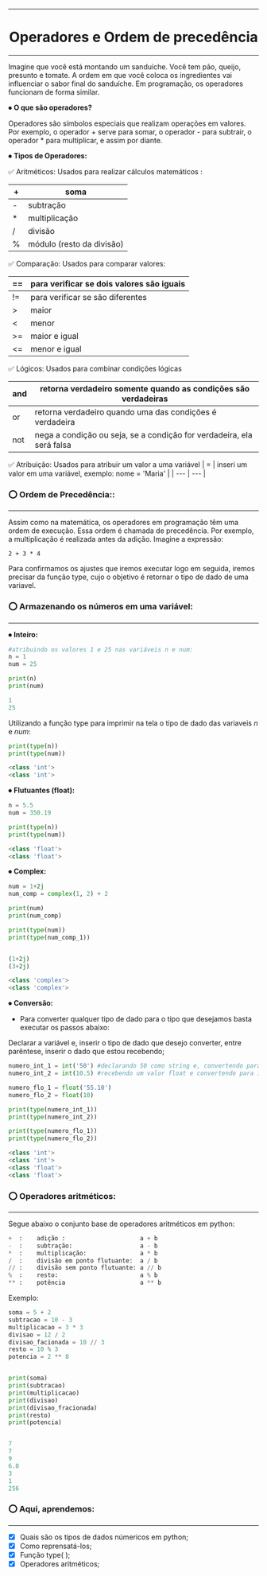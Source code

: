 ***
# <h1 align="center"> Operadores e Ordem de precedência </h1>
***

Imagine que você está montando um sanduíche. Você tem pão, queijo, presunto e tomate. A ordem em que você coloca os ingredientes vai influenciar o sabor final do sanduíche. Em programação, os operadores funcionam de forma similar.

<font style="vertical-align: inherit;"><font style="vertical-align: inherit;">⏺</font></font> **O que são operadores?**

Operadores são símbolos especiais que realizam operações em valores. Por exemplo, o operador + serve para somar, o operador - para subtrair, o operador * para multiplicar, e assim por diante.

<font style="vertical-align: inherit;"><font style="vertical-align: inherit;">⏺</font></font> **Tipos de Operadores:**

:white_check_mark: Aritméticos: Usados para realizar cálculos matemáticos :

| + | soma |
| --- | --- |
| - | subtração |
| * | multiplicação |
| / | divisão |
| % | módulo (resto da divisão) |

:white_check_mark: Comparação: Usados para comparar valores:

| == | para verificar se dois valores são iguais |
| --- | --- |
| != | para verificar se são diferentes |
| > | maior |
| < | menor |
| >= | maior e igual |
| <= | menor e igual |

:white_check_mark: Lógicos: Usados para combinar condições lógicas

| and | retorna verdadeiro somente quando as condições são verdadeiras |
| --- | --- |
| or | retorna verdadeiro quando uma das condições é verdadeira |
| not | nega a condição ou seja, se a condição for verdadeira, ela será falsa |

:white_check_mark: Atribuição: Usados para atribuir um valor a uma variável
| = | inseri um valor em uma variável, exemplo: nome = 'Maria' |
| --- | --- |

### <font style="vertical-align: inherit;"><font style="vertical-align: inherit;">⭕</font></font> Ordem de Precedência::
***
Assim como na matemática, os operadores em programação têm uma ordem de execução. Essa ordem é chamada de precedência. Por exemplo, a multiplicação é realizada antes da adição.
Imagine a expressão:

~~~~
2 + 3 * 4
~~~~

Para confirmamos os ajustes que iremos executar logo em seguida, iremos precisar da função type, cujo o objetivo é retornar o tipo de dado de uma variavel.


### <font style="vertical-align: inherit;"><font style="vertical-align: inherit;">⭕</font></font> Armazenando os números em uma variável:
***

<font style="vertical-align: inherit;"><font style="vertical-align: inherit;">⏺</font></font> **Inteiro:**

~~~~python
#atribuindo os valores 1 e 25 nas variáveis n e num:
n = 1
num = 25

print(n)
print(num)

1
25
~~~~

Utilizando a função type para imprimir na tela o tipo de dado das variaveis *n* e *num*:

~~~~python
print(type(n))
print(type(num))

<class 'int'>
<class 'int'>
~~~~

<font style="vertical-align: inherit;"><font style="vertical-align: inherit;">⏺</font></font> **Flutuantes (float):**

~~~~python
n = 5.5
num = 350.19

print(type(n))
print(type(num))

<class 'float'>
<class 'float'>
~~~~

<font style="vertical-align: inherit;"><font style="vertical-align: inherit;">⏺</font></font> **Complex:**

~~~~python
num = 1+2j
num_comp = complex(1, 2) + 2

print(num)
print(num_comp)

print(type(num))
print(type(num_comp_1))


(1+2j)
(3+2j)

<class 'complex'>
<class 'complex'>
~~~~

<font style="vertical-align: inherit;"><font style="vertical-align: inherit;">⏺</font></font> **Conversão:**

* Para converter qualquer tipo de dado para o tipo que desejamos basta executar os passos abaixo:

Declarar a variável e, inserir o tipo de dado que desejo converter, entre parêntese, inserir o dado que estou recebendo;
~~~~python
numero_int_1 = int('50') #declarando 50 como string e, convertendo para inteiro
numero_int_2 = int(10.5) #recebendo um valor float e convertendo para inteiro

numero_flo_1 = float('55.10')
numero_flo_2 = float(10)

print(type(numero_int_1))
print(type(numero_int_2))

print(type(numero_flo_1))
print(type(numero_flo_2))

<class 'int'>
<class 'int'>
<class 'float'>
<class 'float'>

~~~~

### <font style="vertical-align: inherit;"><font style="vertical-align: inherit;">⭕</font></font> Operadores aritméticos:
***

Segue abaixo o conjunto base de operadores aritméticos em python:

~~~~python
+  :    adição :                     a + b
-  :    subtração:                   a - b
*  :    multiplicação:               a * b
/  :    divisão em ponto flutuante:  a / b
// :    divisão sem ponto flutuante: a // b
%  :    resto:                       a % b
** :    potência                     a ** b
~~~~

Exemplo:

~~~~python
soma = 5 + 2
subtracao = 10 - 3
multiplicacao = 3 * 3
divisao = 12 / 2
divisao_facionada = 10 // 3
resto = 10 % 3
potencia = 2 ** 8


print(soma)
print(subtracao)
print(multiplicacao)
print(divisao)
print(divisao_fracionada)
print(resto)
print(potencia)


7
7
9
6.0
3
1
256

~~~~

### <font style="vertical-align: inherit;"><font style="vertical-align: inherit;">⭕</font></font> Aqui, aprendemos:
***

- [x] Quais são os tipos de dados númericos em python;
- [x] Como reprensatá-los;
- [x] Função type( );
- [x] Operadores aritméticos; 
